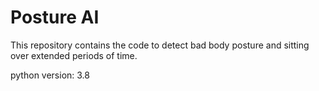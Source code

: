 # Posture AI  

This repository contains the code to detect bad body posture and sitting over extended periods of time.  

python version: 3.8  
